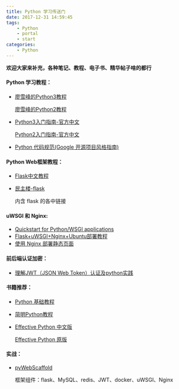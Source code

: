 ```yaml
---
title: Python 学习传送门
date: 2017-12-31 14:59:45
tags: 
	- Python
	- portal
	- start
categories: 
	- Python
---
```


**欢迎大家来补充，各种笔记、教程、电子书、精华帖子啥的都行**

#### Python 学习教程：

+ [廖雪峰的Python3教程](https://www.liaoxuefeng.com/wiki/0014316089557264a6b348958f449949df42a6d3a2e542c000)

  [廖雪峰的Python2教程](https://www.liaoxuefeng.com/wiki/001374738125095c955c1e6d8bb493182103fac9270762a000)

+ [Python3入门指南-官方中文](http://www.pythondoc.com/pythontutorial3/)

  [Python2入门指南-官方中文](http://www.pythondoc.com/pythontutorial27/index.html)

+ [Python 代码规范(Google 开源项目风格指南)](http://zh-google-styleguide.readthedocs.io/en/latest/google-python-styleguide/python_style_rules/)

#### Python Web框架教程：

+ [Flask中文教程](http://docs.jinkan.org/docs/flask/)

+ [民主楼-flask](http://minzhulou.com/doc)

  内含 flask 的各中链接

#### uWSGI 和 Nginx:

+ [Quickstart for Python/WSGI applications](http://uwsgi-docs.readthedocs.io/en/latest/WSGIquickstart.html)
+ [Flask+uWSGI+Nginx+Ubuntu部署教程](http://www.linuxidc.com/Linux/2016-06/132690.htm)
+ [使用 Nginx 部署静态页面](https://showzeng.itscoder.com/nginx/2016/10/03/use-nginx-to-deploy-static-pages-easily.html)

#### 前后端认证加密：

+ [理解JWT（JSON Web Token）认证及python实践](https://segmentfault.com/a/1190000010312468)

#### 书籍推荐：

+ [Python 基础教程](https://zhiguangxiong.gitbooks.io/python/content/di-2-zhang-lie-biao-he-yuan-zu/tong-yong-xu-lie-cao-zuo.html)

+ [简明Python教程](https://bop.mol.uno/)

+ [Effective Python 中文版](https://guoruibiao.gitbooks.io/effective-python/content/)

  [Effective Python 原版](https://hacktec.gitbooks.io/effective-python/content/en/)

#### 实战：

+ [pyWebScaffold](https://github.com/Coordinate36/pyWebScaffold)

  框架组件：flask、MySQL、redis、JWT、docker、uWSGI、Nginx
